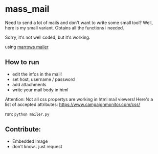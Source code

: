 # mass_mail

Need to send a lot of mails and don't want to write some small tool?
Well, here is my small variant. Obtains all the functions i needed.

Sorry, it's not well coded, but it's working.

using [marrows mailer](https://github.com/marrow/mailer)

## How to run

- edit the infos in the mail!
- set host, username / password
- add attachments 
- write your mail body in html



Attention:
Not all css propertys are working in html mail viewers!
Here's a list of accepted attributes: 
https://www.campaignmonitor.com/css/ 

run: `python mailer.py`

## Contribute:
- Embedded image
- don't know.. just request
